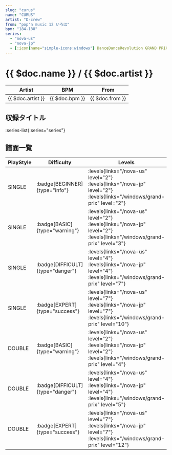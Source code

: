 ```yaml
---
slug: "curus"
name: "CURUS"
artist: "D-crew"
from: "pop'n music 12 いろは"
bpm: "184-188"
series:
  - "nova-us"
  - "nova-jp"
  - [:icon{name="simple-icons:windows"} DanceDanceRevolution GRAND PRIX (グランプリプレー)](/windows/grand-prix)
---
```


# {{ $doc.name }} / {{ $doc.artist }}

|Artist|BPM|From|
|------|---|----|
|{{ $doc.artist }}|{{ $doc.bpm }}|{{ $doc.from }}|

## 収録タイトル

:series-list{:series="series"}

## 譜面一覧

|PlayStyle|Difficulty|Levels|Notes|Movie|
|---------|----------|------|-----|-----|
|SINGLE| :badge[BEGINNER]{type="info"}| :levels{links="/nova-us" level="2"} :levels{links="/nova-jp" level="2"}  :levels{links="/windows/grand-prix" level="2"}|82/0||
|SINGLE| :badge[BASIC]{type="warning"}| :levels{links="/nova-us" level="2"} :levels{links="/nova-jp" level="2"}  :levels{links="/windows/grand-prix" level="3"}|91/0||
|SINGLE| :badge[DIFFICULT]{type="danger"}| :levels{links="/nova-us" level="4"} :levels{links="/nova-jp" level="4"}  :levels{links="/windows/grand-prix" level="7"}|123/51||
|SINGLE| :badge[EXPERT]{type="success"}| :levels{links="/nova-us" level="7"} :levels{links="/nova-jp" level="7"}  :levels{links="/windows/grand-prix" level="10"}|294/35||
|DOUBLE| :badge[BASIC]{type="warning"}| :levels{links="/nova-us" level="2"} :levels{links="/nova-jp" level="2"}  :levels{links="/windows/grand-prix" level="4"}|99/0||
|DOUBLE| :badge[DIFFICULT]{type="danger"}| :levels{links="/nova-us" level="4"} :levels{links="/nova-jp" level="4"}  :levels{links="/windows/grand-prix" level="5"}|169/14||
|DOUBLE| :badge[EXPERT]{type="success"}| :levels{links="/nova-us" level="7"} :levels{links="/nova-jp" level="7"}  :levels{links="/windows/grand-prix" level="12"}|315/0||
